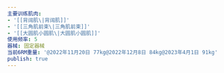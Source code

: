 ```yaml
---
主要训练肌肉:
- '[[背阔肌\|背阔肌]]'
- '[[三角肌前束\|三角肌前束]]'
- '[[大圆肌小圆肌\|大圆肌小圆肌]]'
使用频率: 5
器械: 固定器械
当前6RM重量: '@2022年11月20日 77kg@2022年12月8日 84kg@2023年4月1日 91kg'
publish: true
---
```

